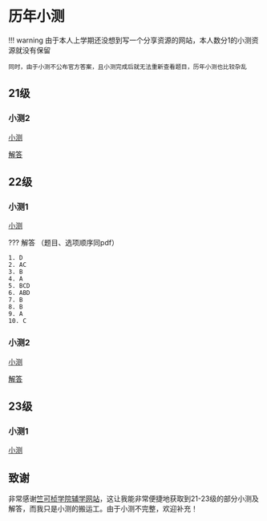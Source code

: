 # 历年小测
!!! warning
    由于本人上学期还没想到写一个分享资源的网站，本人数分1的小测资源就没有保留
    
    同时，由于小测不公布官方答案，且小测完成后就无法重新查看题目，历年小测也比较杂乱
## 21级
### 小测2
[小测](21test.pdf)

[解答](21test_answer.pdf)
## 22级
### 小测1
[小测](22test1.pdf)

??? 解答
    （题目、选项顺序同pdf）

    1. D
    2. AC
    3. B
    4. A
    5. BCD
    6. ABD
    7. B
    8. B
    9. A
    10. C

### 小测2
[小测](22test2.pdf)

[解答](22test2_answer.pdf)
## 23级
### 小测1
[小测](23test1.pdf)
## 致谢
非常感谢[竺可桢学院辅学网站](https://ckc-agc.bowling233.top/)，这让我能非常便捷地获取到21-23级的部分小测及解答，而我只是小测的搬运工。由于小测不完整，欢迎补充！